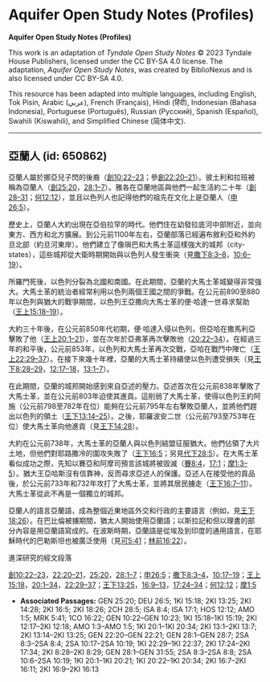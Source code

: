 # Aquifer Open Study Notes (Profiles)

**Aquifer Open Study Notes (Profiles)**

This work is an adaptation of *Tyndale Open Study Notes* © 2023 Tyndale House Publishers, licensed under the CC BY\-SA 4\.0 license. The adaptation, *Aquifer Open Study Notes*, was created by BiblioNexus and is also licensed under CC BY\-SA 4\.0\.

This resource has been adapted into multiple languages, including English, Tok Pisin, Arabic (عربي), French (Français), Hindi (हिंदी), Indonesian (Bahasa Indonesia), Portuguese (Português), Russian (Русский), Spanish (Español), Swahili (Kiswahili), and Simplified Chinese (简体中文).



--------------------------------

## 亞蘭人 (id: 650862)

亞蘭人屬於挪亞兒子閃的後裔（[創10:22–23](https://ref.ly/Gen10:22-Gen10:23)；參[創22:20–21](https://ref.ly/Gen22:20-Gen22:21)）。彼土利和拉班被稱為亞蘭人（[創25:20](https://ref.ly/Gen25:20)，[28:1–7](https://ref.ly/Gen28:1-Gen28:7)）。雅各在亞蘭地區與他們一起生活約二十年（[創28–31](https://ref.ly/Gen28:1-Gen31:55)；[何12:12](https://ref.ly/Hos12:12)），並且以色列人也記得他們的祖先在文化上是亞蘭人（[申26:5](https://ref.ly/Deut26:5)）。

歷史上，亞蘭人大約出現在亞伯拉罕的時代。他們住在幼發拉底河中部附近，並向東方、西方和北方擴展。到公元前1100年左右，亞蘭部落已經遍布敘利亞和外約旦北部（約旦河東岸）。他們建立了像瑣巴和大馬士革這樣強大的城邦（city\-states），這些城邦從大衛時期開始與以色列人發生衝突（見[撒下8:3–8](https://ref.ly/2Sam8:3-2Sam8:8)，[10:6–19](https://ref.ly/2Sam10:6-2Sam10:19)）。

所羅門死後，以色列分裂為北國和南國。在此期間，亞蘭的大馬士革城變得非常強大。大馬士革的統治者經常利用以色列兩個王國之間的爭戰。在公元前890至880年以色列與猶大的戰爭期間，以色列王亞撒向大馬士革的便‧哈達一世尋求幫助（[王上15:18–19](https://ref.ly/1Kgs15:18-1Kgs15:19)）。

大約三十年後，在公元前850年代初期，便‧哈達入侵以色列，但亞哈在撒馬利亞擊敗了他（[王上20:1–21](https://ref.ly/1Kgs20:1-1Kgs20:21)），並在次年於亞弗革再次擊敗他（[20:22–34](https://ref.ly/1Kgs20:22-1Kgs20:34)）。在經過三年的和平後，公元前853年，以色列和大馬士革再次交戰，亞哈在戰鬥中陣亡（[王上22:29–37](https://ref.ly/1Kgs22:29-1Kgs22:37)）。在接下來幾十年裡，亞蘭的大馬士革持續使以色列遭受損失（見[王下8:28–29](https://ref.ly/2Kgs8:28-2Kgs8:29)，[12:17–18](https://ref.ly/2Kgs12:17-2Kgs12:18)，[13:1–7](https://ref.ly/2Kgs13:1-2Kgs13:7)）。

在此期間，亞蘭的城邦開始感到來自亞述的壓力。亞述首次在公元前838年擊敗了大馬士革，並在公元前803年迫使其進貢。這削弱了大馬士革，使得以色列王約阿施（公元前798至782年在位）能夠在公元前795年左右擊敗亞蘭人，並將他們趕出以色列的領土（[王下13:14–25](https://ref.ly/2Kgs13:14-2Kgs13:25)）。之後，耶羅波安二世（公元前793至753年在位）使大馬士革向他進貢（見[王下14:28](https://ref.ly/2Kgs14:28)）。

大約在公元前738年，大馬士革的亞蘭人與以色列結盟征服猶大。他們佔領了大片土地，但他們對耶路撒冷的圍攻失敗了（[王下16:5](https://ref.ly/2Kgs16:5)；另見[代下28:5](https://ref.ly/2Chr28:5)）。在大馬士革看似成功之際，先知以賽亞和阿摩司預言該城將被毀滅（[賽8:4](https://ref.ly/Isa8:4)，[17:1](https://ref.ly/Isa17:1)；[摩1:3–5](https://ref.ly/Amos1:3-Amos1:5)）。猶大王亞哈斯沒有信靠神，反而尋求亞述人的保護。亞述人在接受他的貢品後，於公元前733年和732年攻打了大馬士革，並將其居民擄走（[王下16:7–11](https://ref.ly/2Kgs16:7-2Kgs16:11)）。大馬士革從此不再是一個獨立的城邦。

亞蘭人的語言亞蘭語，成為整個近東地區外交和行政的主要語言（例如，見[王下18:26](https://ref.ly/2Kgs18:26)）。在巴比倫被擄期間，猶太人開始使用亞蘭語；以斯拉記和但以理書的部分內容是用亞蘭語寫成的。在波斯時期，亞蘭語是從埃及到印度的通用語言，在耶穌時代的巴勒斯坦也被廣泛使用（見[可5:41](https://ref.ly/Mark5:41)；[林前16:22](https://ref.ly/1Cor16:22)）。

進深研究的經文段落

[創10:22–23](https://ref.ly/Gen10:22-Gen10:23)，[22:20–21](https://ref.ly/Gen22:20-Gen22:21)，[25:20](https://ref.ly/Gen25:20)，[28:1–7](https://ref.ly/Gen28:1-Gen28:7)；[申26:5](https://ref.ly/Deut26:5)；[撒下8:3–4](https://ref.ly/2Sam8:3-2Sam8:4)，[10:17–19](https://ref.ly/2Sam10:17-2Sam10:19)；[王上15:18](https://ref.ly/1Kgs15:18)，[20:1–34](https://ref.ly/1Kgs20:1-1Kgs20:34)，[22:29–37](https://ref.ly/1Kgs22:29-1Kgs22:37)；[王下13:25](https://ref.ly/2Kgs13:25)，[16:9–13](https://ref.ly/2Kgs16:9-2Kgs16:13)，[17:24–34](https://ref.ly/2Kgs17:24-2Kgs17:34)；[何12:12](https://ref.ly/Hos12:12)；[摩1:5](https://ref.ly/Amos1:5)

* **Associated Passages:** GEN 25:20; DEU 26:5; 1KI 15:18; 2KI 13:25; 2KI 14:28; 2KI 16:5; 2KI 18:26; 2CH 28:5; ISA 8:4; ISA 17:1; HOS 12:12; AMO 1:5; MRK 5:41; 1CO 16:22; GEN 10:22–GEN 10:23; 1KI 15:18–1KI 15:19; 2KI 12:17–2KI 12:18; AMO 1:3–AMO 1:5; 1KI 20:1–1KI 20:34; 2KI 13:1–2KI 13:7; 2KI 13:14–2KI 13:25; GEN 22:20–GEN 22:21; GEN 28:1–GEN 28:7; 2SA 8:3–2SA 8:4; 2SA 10:17–2SA 10:19; 1KI 22:29–1KI 22:37; 2KI 17:24–2KI 17:34; 2KI 8:28–2KI 8:29; GEN 28:1–GEN 31:55; 2SA 8:3–2SA 8:8; 2SA 10:6–2SA 10:19; 1KI 20:1–1KI 20:21; 1KI 20:22–1KI 20:34; 2KI 16:7–2KI 16:11; 2KI 16:9–2KI 16:13

